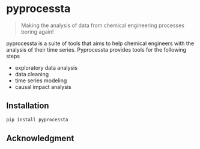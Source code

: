 # pyprocessta

> Making the analysis of data from chemical engineering processes boring again!

pyprocessta is a suite of tools that aims to help chemical engineers with the analysis of their time series. Pyprocessta provides tools for the following steps

- exploratory data analysis
- data cleaning
- time series modeling
- causal impact analysis

## Installation

```bash
pip install pyprocessta
```

## Acknowledgment
